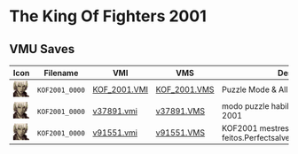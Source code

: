 # The King Of Fighters 2001

## VMU Saves

| Icon | Filename | VMI | VMS | Description |
|------|----------|-----|-----|-------------|
| ![The King Of Fighters 2001](../icons/KOF2001_0000.GIF) | `KOF2001_0000` | [KOF_2001.VMI](KOF_2001.VMI) | [KOF_2001.VMS](KOF_2001.VMS) | Puzzle Mode & All Gallery Unlocked |
| ![The King Of Fighters 2001](../icons/KOF2001_0000.GIF) | `KOF2001_0000` | [v37891.vmi](v37891.vmi) | [v37891.VMS](v37891.VMS) | modo puzzle habilitadothe king of fighters 2001  |
| ![The King Of Fighters 2001](../icons/KOF2001_0000.GIF) | `KOF2001_0000` | [v91551.vmi](v91551.vmi) | [v91551.VMS](v91551.VMS) | KOF2001 mestres feitos.Perfectsalve.Aproveite.ass:GERECO.  |
